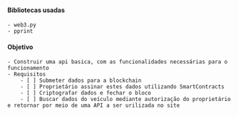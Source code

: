 #### Bibliotecas usadas
	- web3.py
	- pprint

#### Objetivo
	- Construir uma api basica, com as funcionalidades necessárias para o funcionamento
	- Requisitos
		- [ ] Submeter dados para a blockchain
		- [ ] Proprietário assinar estes dados utilizando SmartContracts
		- [ ] Criptografar dados e fechar o bloco
		- [ ] Buscar dados do veículo mediante autorização do proprietário e retornar por meio de uma API a ser urilizada no site
